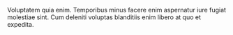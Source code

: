 Voluptatem quia enim.
Temporibus minus facere enim aspernatur iure fugiat molestiae sint.
Cum deleniti voluptas blanditiis enim libero at quo et expedita.